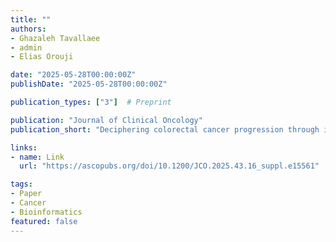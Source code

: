 ```yaml
---
title: ""
authors:
- Ghazaleh Tavallaee
- admin
- Elias Orouji

date: "2025-05-28T00:00:00Z"
publishDate: "2025-05-28T00:00:00Z"

publication_types: ["3"]  # Preprint

publication: "Journal of Clinical Oncology"
publication_short: "Deciphering colorectal cancer progression through integrative epigenomic analysis for precision therapeutics"

links:
- name: Link
  url: "https://ascopubs.org/doi/10.1200/JCO.2025.43.16_suppl.e15561"

tags:
- Paper
- Cancer
- Bioinformatics
featured: false
---
```


